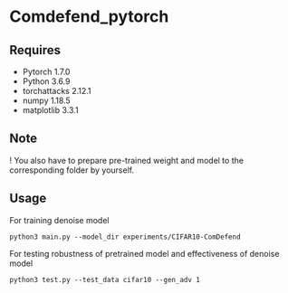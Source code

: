 # Comdefend_pytorch

## Requires
- Pytorch 1.7.0
- Python 3.6.9
- torchattacks 2.12.1
- numpy 1.18.5
- matplotlib 3.3.1

## Note
! You also have to prepare pre-trained weight and model to the corresponding folder by yourself.


## Usage
For training denoise model
```
python3 main.py --model_dir experiments/CIFAR10-ComDefend
```

For testing robustness of pretrained model and effectiveness of denoise model 
```
python3 test.py --test_data cifar10 --gen_adv 1
```
